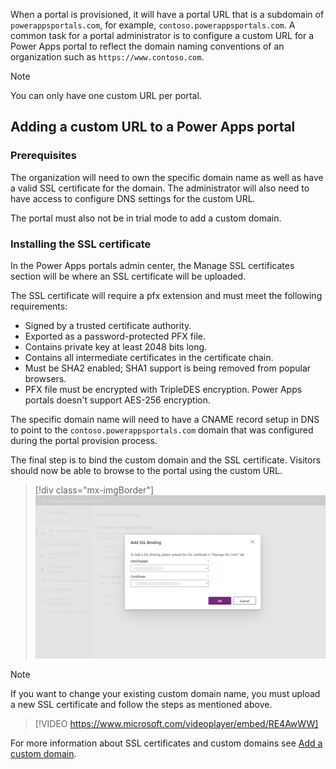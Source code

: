 When a portal is provisioned, it will have a portal URL that is a subdomain of `powerappsportals.com`, for example, `contoso.powerappsportals.com`. A common task for a portal administrator is to configure a custom URL for a Power Apps portal to reflect the domain naming conventions of an organization such as `https://www.contoso.com`.  

> [!NOTE]
> You can only have one custom URL per portal.

## Adding a custom URL to a Power Apps portal

### Prerequisites

The organization will need to own the specific domain name as well as have a valid SSL certificate for the domain.  The administrator will also need to have access to configure DNS settings for the custom URL.

The portal must also not be in trial mode to add a custom domain.

### Installing the SSL certificate

In the Power Apps portals admin center, the Manage SSL certificates section will be where an SSL certificate will be uploaded.

The SSL certificate will require a pfx extension and must meet the following requirements:

* Signed by a trusted certificate authority.
* Exported as a password-protected PFX file.
* Contains private key at least 2048 bits long.
* Contains all intermediate certificates in the certificate chain.
* Must be SHA2 enabled; SHA1 support is being removed from popular browsers.
* PFX file must be encrypted with TripleDES encryption. Power Apps portals doesn't support AES-256 encryption.

The specific domain name will need to have a CNAME record setup in DNS to point to the `contoso.powerappsportals.com` domain that was configured during the portal provision process.

The final step is to bind the custom domain and the SSL certificate.  Visitors should now be able to browse to the portal using the custom URL.

> [!div class="mx-imgBorder"]
> [![SSL binding](../media/binding.png)](../media/binding.png#lightbox)

> [!NOTE]
> If you want to change your existing custom domain name, you must upload a new SSL certificate and follow the steps as mentioned above.

> [!VIDEO https://www.microsoft.com/videoplayer/embed/RE4AwWW]

For more information about SSL certificates and custom domains see [Add a custom domain](https://docs.microsoft.com/powerapps/maker/portals/admin/add-custom-domain/?azure-portal=true).
